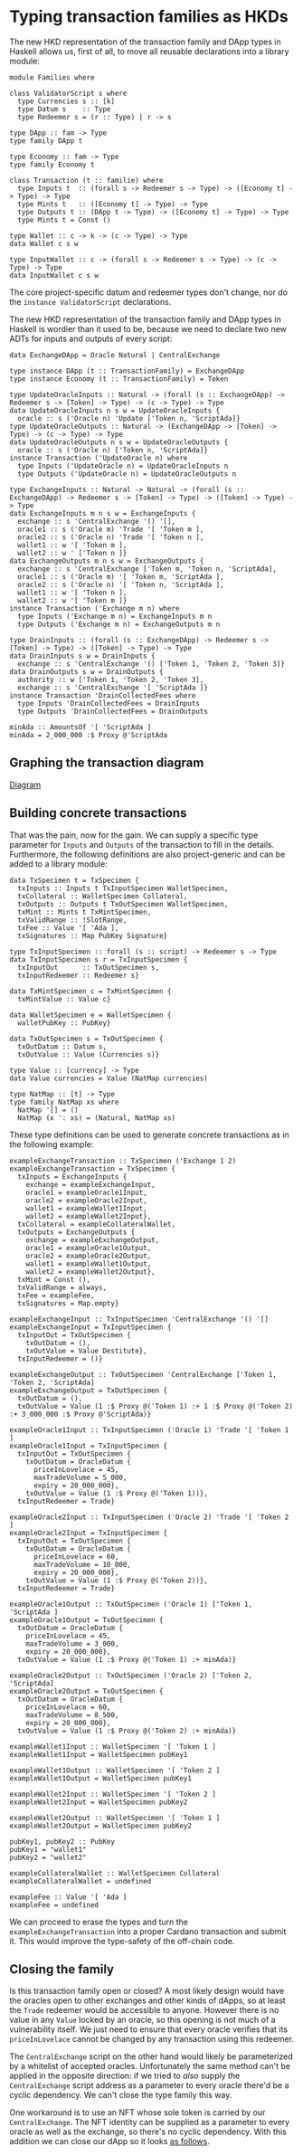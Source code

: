 # Typing transaction families as HKDs

<!--
~~~ {.haskell}
{-# LANGUAGE DataKinds, DuplicateRecordFields, GADTs, FlexibleInstances, OverloadedStrings,
             KindSignatures, StandaloneKindSignatures,
             MultiParamTypeClasses, NoStarIsType, NumericUnderscores,
             PolyKinds, RankNTypes, TypeApplications, TypeFamilies, TypeOperators #-}

module HKD where

import Data.Functor.Const (Const (Const))
import Data.Kind (Type)
import Data.Map (Map)
import qualified Data.Map as Map
import Data.Proxy (Proxy (Proxy))
import Numeric.Natural (Natural)

import Families
import Ledger (POSIXTime (POSIXTime), PubKey, always)
~~~
-->

The new HKD representation of the transaction family and DApp types in Haskell allows us, first of all, to move all
reusable declarations into a library module:

~~~ {.haskell.ignore}
module Families where

class ValidatorScript s where
  type Currencies s :: [k]
  type Datum s    :: Type
  type Redeemer s = (r :: Type) | r -> s

type DApp :: fam -> Type
type family DApp t

type Economy :: fam -> Type
type family Economy t

class Transaction (t :: familie) where
  type Inputs t  :: (forall s -> Redeemer s -> Type) -> ([Economy t] -> Type) -> Type
  type Mints t   :: ([Economy t] -> Type) -> Type
  type Outputs t :: (DApp t -> Type) -> ([Economy t] -> Type) -> Type
  type Mints t = Const ()

type Wallet :: c -> k -> (c -> Type) -> Type
data Wallet c s w

type InputWallet :: c -> (forall s -> Redeemer s -> Type) -> (c -> Type) -> Type
data InputWallet c s w
~~~

The core project-specific datum and redeemer types don't change, nor do the `instance ValidatorScript` declarations.

<!--
~~~ {.haskell}
data TransactionFamily =
  UpdateOracle Natural
  | Exchange Natural Natural
  | DrainCollectedFees
data Token = Token Natural | ScriptAda

data OracleDatum = OracleDatum {
  priceInLovelace :: Natural,
  maxTradeVolume :: Natural,
  expiry :: POSIXTime
  }
data OracleRedeemer (n :: Natural) = Trade | Update

instance ValidatorScript ('Oracle n) where
  type Currencies ('Oracle n) = '[ 'Token n ]
  type Datum ('Oracle n) = OracleDatum
  type Redeemer ('Oracle n) = OracleRedeemer n
instance ValidatorScript CentralExchange where
  type Currencies CentralExchange = '[ 'Ada ]
  type Datum CentralExchange = ()
  type Redeemer CentralExchange = ()
~~~
-->

The new HKD representation of the transaction family and DApp types in Haskell is wordier than it used to be, because
we need to declare two new ADTs for inputs and outputs of every script:

~~~ {.haskell}
data ExchangeDApp = Oracle Natural | CentralExchange

type instance DApp (t :: TransactionFamily) = ExchangeDApp
type instance Economy (t :: TransactionFamily) = Token

type UpdateOracleInputs :: Natural -> (forall (s :: ExchangeDApp) -> Redeemer s -> [Token] -> Type) -> (c -> Type) -> Type
data UpdateOracleInputs n s w = UpdateOracleInputs {
  oracle :: s ('Oracle n) 'Update ['Token n, 'ScriptAda]}
type UpdateOracleOutputs :: Natural -> (ExchangeDApp -> [Token] -> Type) -> (c -> Type) -> Type
data UpdateOracleOutputs n s w = UpdateOracleOutputs {
  oracle :: s ('Oracle n) ['Token n, 'ScriptAda]}
instance Transaction ('UpdateOracle n) where
  type Inputs ('UpdateOracle n) = UpdateOracleInputs n
  type Outputs ('UpdateOracle n) = UpdateOracleOutputs n

type ExchangeInputs :: Natural -> Natural -> (forall (s :: ExchangeDApp) -> Redeemer s -> [Token] -> Type) -> ([Token] -> Type) -> Type
data ExchangeInputs m n s w = ExchangeInputs {
  exchange :: s 'CentralExchange '() '[],
  oracle1 :: s ('Oracle m) 'Trade '[ 'Token m ],
  oracle2 :: s ('Oracle n) 'Trade '[ 'Token n ],
  wallet1 :: w '[ 'Token m ],
  wallet2 :: w ' ['Token n ]}
data ExchangeOutputs m n s w = ExchangeOutputs {
  exchange :: s 'CentralExchange ['Token m, 'Token n, 'ScriptAda],
  oracle1 :: s ('Oracle m) '[ 'Token m, 'ScriptAda ],
  oracle2 :: s ('Oracle n) '[ 'Token n, 'ScriptAda ],
  wallet1 :: w '[ 'Token n ],
  wallet2 :: w '[ 'Token m ]}
instance Transaction ('Exchange m n) where
  type Inputs ('Exchange m n) = ExchangeInputs m n
  type Outputs ('Exchange m n) = ExchangeOutputs m n

type DrainInputs :: (forall (s :: ExchangeDApp) -> Redeemer s -> [Token] -> Type) -> ([Token] -> Type) -> Type
data DrainInputs s w = DrainInputs {
  exchange :: s 'CentralExchange '() ['Token 1, 'Token 2, 'Token 3]}
data DrainOutputs s w = DrainOutputs {
  authority :: w ['Token 1, 'Token 2, 'Token 3],
  exchange :: s 'CentralExchange '[ 'ScriptAda ]}
instance Transaction 'DrainCollectedFees where
  type Inputs 'DrainCollectedFees = DrainInputs
  type Outputs 'DrainCollectedFees = DrainOutputs

minAda :: AmountsOf '[ 'ScriptAda ]
minAda = 2_000_000 :$ Proxy @'ScriptAda
~~~

## Graphing the transaction diagram

[Diagram](Diagram.md)

## Building concrete transactions

That was the pain, now for the gain. We can supply a specific type parameter for `Inputs` and `Outputs` of the
transaction to fill in the details. Furthermore, the following definitions are also project-generic and can be added
to a library module:

~~~ {.haskell.ignore}
data TxSpecimen t = TxSpecimen {
  txInputs :: Inputs t TxInputSpecimen WalletSpecimen,
  txCollateral :: WalletSpecimen Collateral,
  txOutputs :: Outputs t TxOutSpecimen WalletSpecimen,
  txMint :: Mints t TxMintSpecimen,
  txValidRange :: !SlotRange,
  txFee :: Value '[ 'Ada ],
  txSignatures :: Map PubKey Signature}

type TxInputSpecimen :: forall (s :: script) -> Redeemer s -> Type
data TxInputSpecimen s r = TxInputSpecimen {
  txInputOut      :: TxOutSpecimen s,
  txInputRedeemer :: Redeemer s}

data TxMintSpecimen c = TxMintSpecimen {
  txMintValue :: Value c}

data WalletSpecimen e = WalletSpecimen {
  walletPubKey :: PubKey}

data TxOutSpecimen s = TxOutSpecimen {
  txOutDatum :: Datum s,
  txOutValue :: Value (Currencies s)}

type Value :: [currency] -> Type
data Value currencies = Value (NatMap currencies)

type NatMap :: [t] -> Type
type family NatMap xs where
  NatMap '[] = ()
  NatMap (x ': xs) = (Natural, NatMap xs)
~~~

These type definitions can be used to generate concrete transactions as in the following example:

~~~ {.haskell}
exampleExchangeTransaction :: TxSpecimen ('Exchange 1 2)
exampleExchangeTransaction = TxSpecimen {
  txInputs = ExchangeInputs {
    exchange = exampleExchangeInput,
    oracle1 = exampleOracle1Input,
    oracle2 = exampleOracle2Input,
    wallet1 = exampleWallet1Input,
    wallet2 = exampleWallet2Input},
  txCollateral = exampleCollateralWallet,
  txOutputs = ExchangeOutputs {
    exchange = exampleExchangeOutput,
    oracle1 = exampleOracle1Output,
    oracle2 = exampleOracle2Output,
    wallet1 = exampleWallet1Output,
    wallet2 = exampleWallet2Output},
  txMint = Const (),
  txValidRange = always,
  txFee = exampleFee,
  txSignatures = Map.empty}

exampleExchangeInput :: TxInputSpecimen 'CentralExchange '() '[]
exampleExchangeInput = TxInputSpecimen {
  txInputOut = TxOutSpecimen {
    txOutDatum = (),
    txOutValue = Value Destitute},
  txInputRedeemer = ()}
  
exampleExchangeOutput :: TxOutSpecimen 'CentralExchange ['Token 1, 'Token 2, 'ScriptAda]
exampleExchangeOutput = TxOutSpecimen {
  txOutDatum = (),
  txOutValue = Value (1 :$ Proxy @('Token 1) :+ 1 :$ Proxy @('Token 2) :+ 3_000_000 :$ Proxy @'ScriptAda)}

exampleOracle1Input :: TxInputSpecimen ('Oracle 1) 'Trade '[ 'Token 1 ]
exampleOracle1Input = TxInputSpecimen {
  txInputOut = TxOutSpecimen {
    txOutDatum = OracleDatum {
      priceInLovelace = 45,
      maxTradeVolume = 5_000,
      expiry = 20_000_000},
    txOutValue = Value (1 :$ Proxy @('Token 1))},
  txInputRedeemer = Trade}

exampleOracle2Input :: TxInputSpecimen ('Oracle 2) 'Trade '[ 'Token 2 ]
exampleOracle2Input = TxInputSpecimen {
  txInputOut = TxOutSpecimen {
    txOutDatum = OracleDatum {
      priceInLovelace = 60,
      maxTradeVolume = 10_000,
      expiry = 20_000_000},
    txOutValue = Value (1 :$ Proxy @('Token 2))},
  txInputRedeemer = Trade}

exampleOracle1Output :: TxOutSpecimen ('Oracle 1) ['Token 1, 'ScriptAda ]
exampleOracle1Output = TxOutSpecimen {
  txOutDatum = OracleDatum {
    priceInLovelace = 45,
    maxTradeVolume = 3_000,
    expiry = 20_000_000},
  txOutValue = Value (1 :$ Proxy @('Token 1) :+ minAda)}

exampleOracle2Output :: TxOutSpecimen ('Oracle 2) ['Token 2, 'ScriptAda]
exampleOracle2Output = TxOutSpecimen {
  txOutDatum = OracleDatum {
    priceInLovelace = 60,
    maxTradeVolume = 8_500,
    expiry = 20_000_000},
  txOutValue = Value (1 :$ Proxy @('Token 2) :+ minAda)}

exampleWallet1Input :: WalletSpecimen '[ 'Token 1 ]
exampleWallet1Input = WalletSpecimen pubKey1

exampleWallet1Output :: WalletSpecimen '[ 'Token 2 ]
exampleWallet1Output = WalletSpecimen pubKey1

exampleWallet2Input :: WalletSpecimen '[ 'Token 2 ]
exampleWallet2Input = WalletSpecimen pubKey2

exampleWallet2Output :: WalletSpecimen '[ 'Token 1 ]
exampleWallet2Output = WalletSpecimen pubKey2

pubKey1, pubKey2 :: PubKey
pubKey1 = "wallet1"
pubKey2 = "wallet2"

exampleCollateralWallet :: WalletSpecimen Collateral
exampleCollateralWallet = undefined

exampleFee :: Value '[ 'Ada ]
exampleFee = undefined
~~~

We can proceed to erase the types and turn the `exampleExchangeTransaction` into a proper Cardano transaction and
submit it. This would improve the type-safety of the off-chain code.

## Closing the family

Is this transaction family open or closed? A most likely design would have the
oracles open to other exchanges and other kinds of dApps, so at least the
`Trade` redeemer would be accessible to anyone. However there is no value in any
`Value` locked by an oracle, so this opening is not much of a vulnerability
itself. We just need to ensure that every oracle verifies that its
`priceInLovelace` cannot be changed by any transaction using this redeemer.

The `CentralExchange` script on the other hand would likely be parameterized
by a whitelist of accepted oracles. Unfortunately the same method can't be
applied in the opposite direction: if we tried to *also* supply the
`CentralExchange` script address as a parameter to every oracle there'd be a
cyclic dependency. We can't close the type family this way.

One workaround is to use an NFT whose sole token is carried by our
`CentralExchange`. The NFT identity can be supplied as a parameter to every
oracle as well as the exchange, so there's no cyclic dependency. With this
addition we can close our dApp so it looks [as follows](NFT.md).
